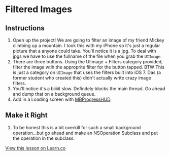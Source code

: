 

# Filtered Images

## Instructions

  1. Open up the project! We are going to filter an image of my friend Mickey climbing up a mountain. I took this with my iPhone so it's just a regular picture that a anyone could take. You'll notice it is a jpg. To deal with jpgs we have to use the fullname of the file when you grab the `UIImage`. 
  2. There are three buttons. Using the UIImage + Filters category provided, filter the image wtih the approprite filter for the button tapped. BTW This is just a category on `UIImage` that uses the filters built into iOS 7. Das (a former student who created this) didn't actually write crazy image filters.
  3. You'll notice it's a biiiiit slow. Definitely blocks the main thread. Go ahead and dump that on a background queue.
  4. Add in a Loading screen with [MBProgressHUD](https://github.com/jdg/MBProgressHUD).


## Make it Right

  1. To be honest this is a bit overkill for such a small background operation...but go ahead and make an NSOperation Subclass and put the operation in the subclass.

<a href='https://learn.co/lessons/filtered-images' data-visibility='hidden'>View this lesson on Learn.co</a>
